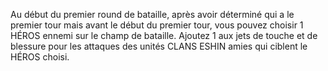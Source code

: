 Au début du premier round de bataille, après avoir déterminé qui a le premier tour mais avant le début du premier tour, vous pouvez choisir 1 HÉROS ennemi sur le champ de bataille. Ajoutez 1 aux jets de touche et de blessure pour les attaques des unités CLANS ESHIN amies qui ciblent le HÉROS choisi.